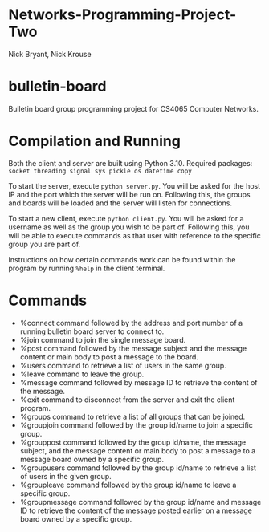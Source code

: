 # Networks-Programming-Project-Two

Nick Bryant, Nick Krouse

# bulletin-board

Bulletin board group programming project for CS4065 Computer Networks.

# Compilation and Running

Both the client and server are built using Python 3.10.
Required packages: `socket threading signal sys pickle os datetime copy`

To start the server, execute `python server.py`. You will be asked for the host IP and the port which the server will be run on. Following this, the groups and boards will be loaded and the server will listen for connections.

To start a new client, execute `python client.py`. You will be asked for a username as well as the group you wish to be part of. Following this, you will be able to execute commands as that user with reference to the specific group you are part of.

Instructions on how certain commands work can be found within the program by running `%help` in the client terminal.

# Commands

- %connect command followed by the address and port number of a running bulletin board server to connect to.
- %join command to join the single message board.
- %post command followed by the message subject and the message content or main body to post a message to the board.
- %users command to retrieve a list of users in the same group.
- %leave command to leave the group.
- %message command followed by message ID to retrieve the content of the message.
- %exit command to disconnect from the server and exit the client program.
- %groups command to retrieve a list of all groups that can be joined.
- %groupjoin command followed by the group id/name to join a specific group.
- %grouppost command followed by the group id/name, the message subject, and the message content or main body to post a message to a message board owned by a specific group.
- %groupusers command followed by the group id/name to retrieve a list of users in the given group.
- %groupleave command followed by the group id/name to leave a specific group.
- %groupmessage command followed by the group id/name and message ID to retrieve the content of the message posted earlier on a message board owned by a specific group.
